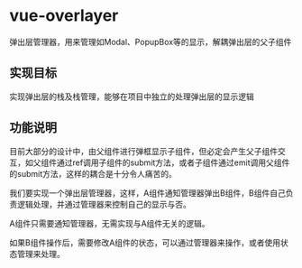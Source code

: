 # vue-overlayer

弹出层管理器，用来管理如Modal、PopupBox等的显示，解耦弹出层的父子组件

## 实现目标

实现弹出层的栈及栈管理，能够在项目中独立的处理弹出层的显示逻辑

## 功能说明

目前大部分的设计中，由父组件进行弹框显示子组件，但必定会产生父子组件交互，如父组件通过ref调用子组件的submit方法，或者子组件通过emit调用父组件的submit方法，这样的耦合是十分令人痛苦的。

我们要实现一个弹出层管理器，这样，A组件通知管理器弹出B组件，B组件自己负责逻辑处理，并通过管理器来控制自己的显示与否。

A组件只需要通知管理器，无需实现与A组件无关的逻辑。

如果B组件操作后，需要修改A组件的状态，可以通过管理器来操作，或者使用状态管理来处理。
